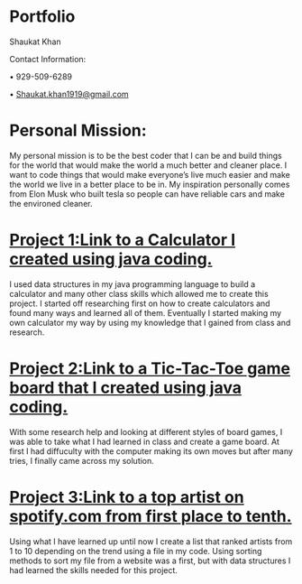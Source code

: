 # Portfolio
Shaukat Khan

Contact Information:

  •	929-509-6289

  •	Shaukat.khan1919@gmail.com

# Personal Mission:
My personal mission is to be the best coder that I can be and build things for the world that would make the world a much better and cleaner place. I want to code things that would make everyone’s live much easier and make the world we live in a better place to be in. My inspiration personally comes from Elon Musk who built tesla so people can have reliable cars and make the environed cleaner. 

# [Project 1:Link to a Calculator I created using java coding.](https://github.com/Shaukat-khan/CalculatorPrjct.git)
I used data structures in my java programming language to build a calculator and many other class skills which allowed me to create this project. I started off researching first on how to create calculators and found many ways and learned all of them. Eventually I started making my own calculator my way by using my knowledge that I gained from class and research.  

# [Project 2:Link to a Tic-Tac-Toe game board that I created using java coding.](https://github.com/Shaukat-khan/Lab6.git)
With some research help and looking at different styles of board games, I was able to take what I had learned in class and create a game board. At first I had diffuculty with the computer making its own moves but after many tries, I finally came across my solution. 

# [Project 3:Link to a top artist on spotify.com from first place to tenth.](https://github.com/Shaukat-khan/Lab-4.git)
Using what I have learned up until now I create a list that ranked artists from 1 to 10 depending on the trend using a file in my code. Using sorting methods to sort my file from a website was a first, but with data structures I had learned the skills needed for this project. 
